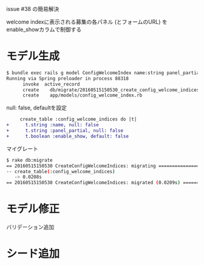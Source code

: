 <!-- ************** docs/issue85.md **************
Created    : 2016-May-15
Last Change: 2016-May-16.
-->

issue #38 の簡易解決

welcome indexに表示される募集の各パネル (とフォームのURL) を
enable_showカラムで制御する


# モデル生成

```sh
$ bundle exec rails g model ConfigWelcomeIndex name:string panel_partial:string enable_show:boolean
Running via Spring preloader in process 88318
      invoke  active_record
      create    db/migrate/20160515150530_create_config_welcome_indices.rb
      create    app/models/config_welcome_index.rb
```

null: false, defaultを設定

```diff
     create_table :config_welcome_indices do |t|
+      t.string :name, null: false
+      t.string :panel_partial, null: false
+      t.boolean :enable_show, default: false
```

マイグレート

```sh
$ rake db:migrate
== 20160515150530 CreateConfigWelcomeIndices: migrating =======================
-- create_table(:config_welcome_indices)
   -> 0.0208s
== 20160515150530 CreateConfigWelcomeIndices: migrated (0.0209s) ==============
```


# モデル修正

バリデーション追加

# シード追加
